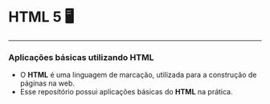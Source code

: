 # HTML 5 🖥️
***
### Aplicações básicas utilizando HTML 

* O __HTML__ é uma linguagem de marcação, utilizada para a construção de páginas na web.
* Esse repositório possui aplicações básicas do __HTML__ na prática.


